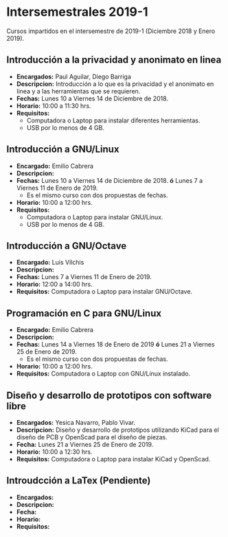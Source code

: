 # Intersemestrales 2019-1

Cursos impartidos en el intersemestre de 2019-1 (Diciembre 2018 y Enero 2019).

## Introducción a la privacidad y anonimato en linea

- **Encargados:** Paul Aguilar, Diego Barriga
- **Descripcion:** Introducción a lo que es la privacidad y el anonimato en linea y a las herramientas que se requieren.
- **Fechas:**	Lunes 10 a Viernes 14 de Diciembre de 2018.
- **Horario:** 10:00 a 11:30 hrs.
- **Requisitos:**
	-	Computadora o Laptop para instalar diferentes herramientas.
	-	USB por lo menos de 4 GB.
	
## Introducción a GNU/Linux

- **Encargado:** Emilio Cabrera
- **Descripcion:**
- **Fechas:**	Lunes 10 a Viernes 14 de Diciembre de 2018.
			**ó**
			Lunes 7 a Viernes 11 de Enero de 2019.
	* Es el mismo curso con dos propuestas de fechas.
- **Horario:** 10:00 a 12:00 hrs.
- **Requisitos:**
	-	Computadora o Laptop para instalar GNU/Linux.
	-	USB por lo menos de 4 GB.

## Introducción a GNU/Octave

- **Encargado:** Luis Vilchis
- **Descripcion:**
- **Fechas:** Lunes 7 a Viernes 11 de Enero de 2019.
- **Horario:** 12:00 a 14:00 hrs.
- **Requisitos:** Computadora o Laptop para instalar GNU/Octave.
	
## Programación en C para GNU/Linux

- **Encargado:** Emilio Cabrera
- **Descripcion:**
- **Fechas:**	Lunes 14 a Viernes 18 de Enero de 2019
			**ó**
			Lunes 21 a Viernes 25 de Enero de 2019.
	* Es el mismo curso con dos propuestas de fechas.
- **Horario:** 10:00 a 12:00 hrs.
- **Requisitos:** Computadora o Laptop con GNU/Linux instalado.

## Diseño y desarrollo de prototipos con software libre

- **Encargados:** Yesica Navarro, Pablo Vivar.
- **Descripcion:** Diseño y desarrollo de prototipos utilizando KiCad para el diseño de PCB y OpenScad para el diseño de piezas.
- **Fecha:** Lunes 21 a Viernes 25 de Enero de 2019.
- **Horario:** 10:00 a 12:30 hrs.
- **Requisitos:** Computadora o Laptop para instalar KiCad y OpenScad.


## Introudcción a LaTex (Pendiente)

- **Encargados:**
- **Descripcion:**
- **Fecha:**
- **Horario:**
- **Requisitos:**
